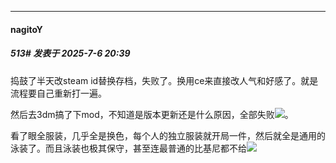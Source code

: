 ﻿
*****

####  nagitoY  
##### 513#       发表于 2025-7-6 20:39

捣鼓了半天改steam id替换存档，失败了。换用ce来直接改人气和好感了。就是流程要自己重新打一遍。

然后去3dm搞了下mod，不知道是版本更新还是什么原因，全部失败<img src="https://static.stage1st.com/image/smiley/face2017/001.png" referrerpolicy="no-referrer">。

看了眼全服装，几乎全是换色，每个人的独立服装就开局一件，然后就全是通用的泳装了。而且泳装也极其保守，甚至连最普通的比基尼都不给<img src="https://static.stage1st.com/image/smiley/face2017/001.png" referrerpolicy="no-referrer">

